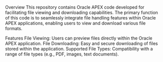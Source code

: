 Overview
This repository contains Oracle APEX code developed for facilitating file viewing and downloading capabilities. The primary function of this code is to seamlessly integrate file handling features within Oracle APEX applications, enabling users to view and download various file formats.

Features
File Viewing: Users can preview files directly within the Oracle APEX application.
File Downloading: Easy and secure downloading of files stored within the application.
Supported File Types: Compatibility with a range of file types (e.g., PDF, images, text documents).
